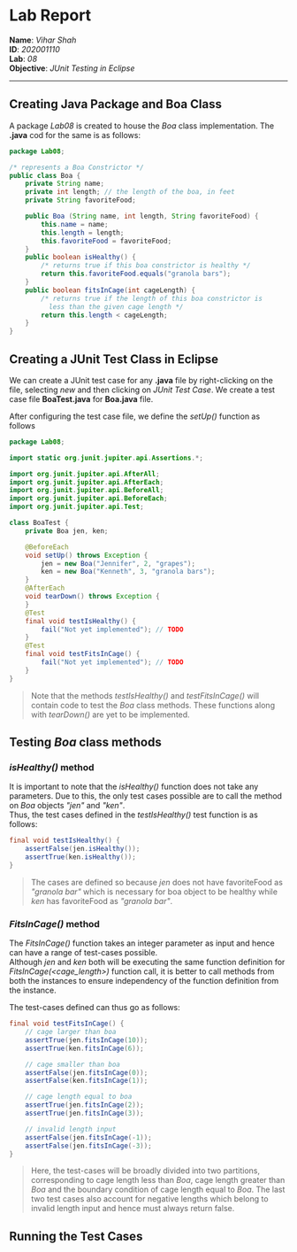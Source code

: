 # Lab Report

**Name**: _Vihar Shah_  
**ID**: _202001110_  
**Lab**: _08_  
**Objective**: _JUnit Testing in Eclipse_

---

## Creating Java Package and Boa Class

A package _Lab08_ is created to house the _Boa_ class implementation. The **.java** cod for the same is as follows:

```java
package Lab08;

/* represents a Boa Constrictor */
public class Boa {
	private String name;
	private int length; // the length of the boa, in feet
	private String favoriteFood;

	public Boa (String name, int length, String favoriteFood) {
		this.name = name;
		this.length = length;
		this.favoriteFood = favoriteFood;
	}
	public boolean isHealthy() {
		/* returns true if this boa constrictor is healthy */
		return this.favoriteFood.equals("granola bars");
	}
	public boolean fitsInCage(int cageLength) {
		/* returns true if the length of this boa constrictor is
	 	  less than the given cage length */
		return this.length < cageLength;
	}
}
```

## Creating a JUnit Test Class in Eclipse

We can create a JUnit test case for any **.java** file by right-clicking on the file, selecting _new_ and then clicking on _JUnit Test Case_. We create a test case file **BoaTest.java** for **Boa.java** file.

After configuring the test case file, we define the _setUp()_ function as follows

```java
package Lab08;

import static org.junit.jupiter.api.Assertions.*;

import org.junit.jupiter.api.AfterAll;
import org.junit.jupiter.api.AfterEach;
import org.junit.jupiter.api.BeforeAll;
import org.junit.jupiter.api.BeforeEach;
import org.junit.jupiter.api.Test;

class BoaTest {
	private Boa jen, ken;

	@BeforeEach
	void setUp() throws Exception {
		jen = new Boa("Jennifer", 2, "grapes");
		ken = new Boa("Kenneth", 3, "granola bars");
	}
	@AfterEach
	void tearDown() throws Exception {
	}
	@Test
	final void testIsHealthy() {
		fail("Not yet implemented"); // TODO
	}
	@Test
	final void testFitsInCage() {
		fail("Not yet implemented"); // TODO
	}
}
```

> Note that the methods _testIsHealthy()_ and _testFitsInCage()_ will contain code to test the _Boa_ class methods. These functions along with _tearDown()_ are yet to be implemented.

## Testing _Boa_ class methods

### _isHealthy()_ method

It is important to note that the _isHealthy()_ function does not take any parameters. Due to this, the only test cases possible are to call the method on _Boa_ objects _"jen"_ and _"ken"_.  
Thus, the test cases defined in the _testIsHealthy()_ test function is as follows:

```java
final void testIsHealthy() {
    assertFalse(jen.isHealthy());
    assertTrue(ken.isHealthy());
}
```

> The cases are defined so because _jen_ does not have favoriteFood as _"granola bar"_ which is necessary for boa object to be healthy while _ken_ has favoriteFood as _"granola bar"_.

### _FitsInCage()_ method

The _FitsInCage()_ function takes an integer parameter as input and hence can have a range of test-cases possible.  
Although _jen_ and _ken_ both will be executing the same function definition for _FitsInCage(<cage_length>)_ function call, it is better to call methods from both the instances to ensure independency of the function definition from the instance.

The test-cases defined can thus go as follows:

```java
final void testFitsInCage() {
    // cage larger than boa
    assertTrue(jen.fitsInCage(10));
    assertTrue(ken.fitsInCage(6));

    // cage smaller than boa
    assertFalse(jen.fitsInCage(0));
    assertFalse(ken.fitsInCage(1));

    // cage length equal to boa
    assertTrue(jen.fitsInCage(2));
    assertTrue(jen.fitsInCage(3));

    // invalid length input
    assertFalse(jen.fitsInCage(-1));
    assertFalse(jen.fitsInCage(-3));
}
```

> Here, the test-cases will be broadly divided into two partitions, corresponding to cage length less than _Boa_, cage length greater than _Boa_ and the boundary condition of cage length equal to _Boa_.
> The last two test cases also account for negative lengths which belong to invalid length input and hence must always return false.

## Running the Test Cases
